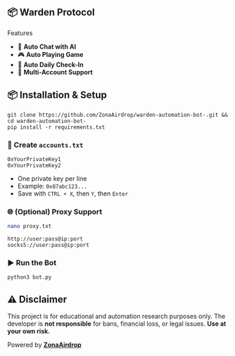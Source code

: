 ## 📦 Warden Protocol 

  Features        

- 🤖 **Auto Chat with AI**
- 🎮 **Auto Playing Game**
- 📆 **Auto Daily Check-In**
- 👥 **Multi-Account Support**      

## 📦 Installation & Setup

````
git clone https://github.com/ZonaAirdrop/warden-automation-bot-.git && cd warden-automation-bot-
pip install -r requirements.txt
````

### 🔐 Create `accounts.txt`

```
0xYourPrivateKey1
0xYourPrivateKey2
```

* One private key per line
* Example: `0x87abc123...`
* Save with `CTRL + X`, then `Y`, then `Enter`

### 🌐 (Optional) Proxy Support

```bash
nano proxy.txt
```

```
http://user:pass@ip:port
socks5://user:pass@ip:port
```

### ▶️ Run the Bot

```bash
python3 bot.py
```

## ⚠️ Disclaimer

This project is for educational and automation research purposes only.
The developer is **not responsible** for bans, financial loss, or legal issues.
**Use at your own risk.**

Powered by [**ZonaAirdrop**](https://t.me/ZonaAirdr0p)

